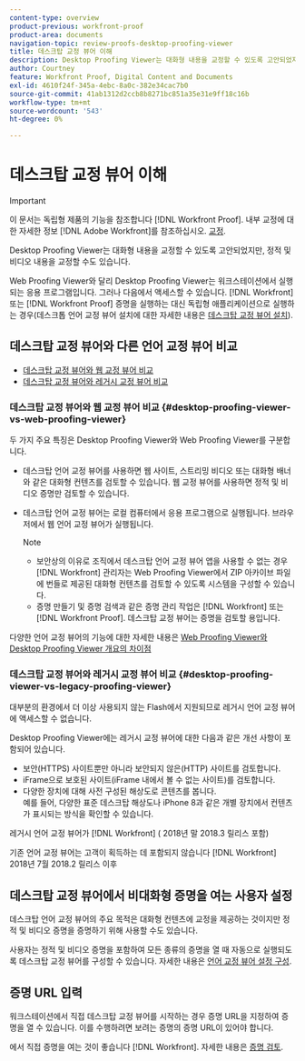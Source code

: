 ```yaml
---
content-type: overview
product-previous: workfront-proof
product-area: documents
navigation-topic: review-proofs-desktop-proofing-viewer
title: 데스크탑 교정 뷰어 이해
description: Desktop Proofing Viewer는 대화형 내용을 교정할 수 있도록 고안되었지만, 정적 및 비디오 내용을 교정할 수도 있습니다.
author: Courtney
feature: Workfront Proof, Digital Content and Documents
exl-id: 4610f24f-345a-4ebc-8a0c-382e34cac7b0
source-git-commit: 41ab1312d2ccb8b8271bc851a35e31e9ff18c16b
workflow-type: tm+mt
source-wordcount: '543'
ht-degree: 0%

---
```


# 데스크탑 교정 뷰어 이해

>[!IMPORTANT]
>
>이 문서는 독립형 제품의 기능을 참조합니다 [!DNL Workfront Proof]. 내부 교정에 대한 자세한 정보 [!DNL Adobe Workfront]를 참조하십시오. [교정](../../../review-and-approve-work/proofing/proofing.md).

Desktop Proofing Viewer는 대화형 내용을 교정할 수 있도록 고안되었지만, 정적 및 비디오 내용을 교정할 수도 있습니다.

Web Proofing Viewer와 달리 Desktop Proofing Viewer는 워크스테이션에서 실행되는 응용 프로그램입니다. 그러나 다음에서 액세스할 수 있습니다. [!DNL Workfront] 또는 [!DNL Workfront Proof] 증명을 실행하는 대신 독립형 애플리케이션으로 실행하는 경우(데스크톱 언어 교정 뷰어 설치에 대한 자세한 내용은 [데스크탑 교정 뷰어 설치](../../../review-and-approve-work/proofing/use-the-desktop-proofing-viewer/installing-desktop-proofing-viewer.md)).

## 데스크탑 교정 뷰어와 다른 언어 교정 뷰어 비교

* [데스크탑 교정 뷰어와 웹 교정 뷰어 비교](#desktop-proofing-viewer-vs-web-proofing-viewer)
* [데스크탑 교정 뷰어와 레거시 교정 뷰어 비교](#desktop-proofing-viewer-vs-legacy-proofing-viewer)

### 데스크탑 교정 뷰어와 웹 교정 뷰어 비교 {#desktop-proofing-viewer-vs-web-proofing-viewer}

두 가지 주요 특징은 Desktop Proofing Viewer와 Web Proofing Viewer를 구분합니다.

* 데스크탑 언어 교정 뷰어를 사용하면 웹 사이트, 스트리밍 비디오 또는 대화형 배너와 같은 대화형 컨텐츠를 검토할 수 있습니다. 웹 교정 뷰어를 사용하면 정적 및 비디오 증명만 검토할 수 있습니다.
* 데스크탑 언어 교정 뷰어는 로컬 컴퓨터에서 응용 프로그램으로 실행됩니다. 브라우저에서 웹 언어 교정 뷰어가 실행됩니다.

   >[!NOTE]
   >
   >   * 보안상의 이유로 조직에서 데스크탑 언어 교정 뷰어 앱을 사용할 수 없는 경우 [!DNL Workfront] 관리자는 Web Proofing Viewer에서 ZIP 아카이브 파일에 번들로 제공된 대화형 컨텐츠를 검토할 수 있도록 시스템을 구성할 수 있습니다.
   >   * 증명 만들기 및 증명 검색과 같은 증명 관리 작업은 [!DNL Workfront] 또는 [!DNL Workfront Proof]. 데스크탑 교정 뷰어는 증명을 검토할 용입니다.



다양한 언어 교정 뷰어의 기능에 대한 자세한 내용은 [Web Proofing Viewer와 Desktop Proofing Viewer 개요의 차이점](../../../review-and-approve-work/proofing/proofing-overview/understand-differences-between-web-viewer.md)

### 데스크탑 교정 뷰어와 레거시 교정 뷰어 비교 {#desktop-proofing-viewer-vs-legacy-proofing-viewer}

대부분의 환경에서 더 이상 사용되지 않는 Flash에서 지원되므로 레거시 언어 교정 뷰어에 액세스할 수 없습니다.

Desktop Proofing Viewer에는 레거시 교정 뷰어에 대한 다음과 같은 개선 사항이 포함되어 있습니다.

* 보안(HTTPS) 사이트뿐만 아니라 보안되지 않은(HTTP) 사이트를 검토합니다.
* iFrame으로 보호된 사이트(iFrame 내에서 볼 수 없는 사이트)를 검토합니다.
* 다양한 장치에 대해 사전 구성된 해상도로 콘텐츠를 봅니다.\
   예를 들어, 다양한 표준 데스크탑 해상도나 iPhone 8과 같은 개별 장치에서 컨텐츠가 표시되는 방식을 확인할 수 있습니다.

레거시 언어 교정 뷰어가 [!DNL Workfront] ( 2018년 말 2018.3 릴리스 포함)

기존 언어 교정 뷰어는 고객이 획득하는 데 포함되지 않습니다 [!DNL Workfront] 2018년 7월 2018.2 릴리스 이후

## 데스크탑 교정 뷰어에서 비대화형 증명을 여는 사용자 설정

데스크탑 언어 교정 뷰어의 주요 목적은 대화형 컨텐츠에 교정을 제공하는 것이지만 정적 및 비디오 증명을 증명하기 위해 사용할 수도 있습니다.

사용자는 정적 및 비디오 증명을 포함하여 모든 종류의 증명을 열 때 자동으로 실행되도록 데스크탑 교정 뷰어를 구성할 수 있습니다. 자세한 내용은 [언어 교정 뷰어 설정 구성](../../../review-and-approve-work/proofing/reviewing-proofs-within-workfront/configure-proofing-viewer-settings.md).

## 증명 URL 입력

워크스테이션에서 직접 데스크탑 교정 뷰어를 시작하는 경우 증명 URL을 지정하여 증명을 열 수 있습니다. 이를 수행하려면 보려는 증명의 증명 URL이 있어야 합니다.

에서 직접 증명을 여는 것이 좋습니다 [!DNL Workfront]. 자세한 내용은 [증명 검토](../../../review-and-approve-work/proofing/reviewing-proofs-within-workfront/review-a-proof/review-a-proof.md).
